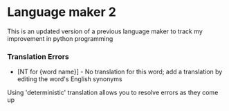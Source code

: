 # Language maker 2
This is an updated version of a previous language maker to track my improvement in python
programming

### Translation Errors
- [NT for {word name}] - No translation for this word; add a translation by editing the word's 
English synonyms

Using 'deterministic' translation allows you to resolve errors as they come up